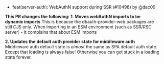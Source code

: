 - feat(server-auth): WebAuthN support during SSR (#10498) by @dac09

**This PR changes the following:**
**1. Moves webAuthN imports to be dynamic imports**
This is because the dbauth-provider-web packages are still CJS only. When importing in an ESM environment (such as SSR/RSC server) - it complains that about ESM imports

**2. Updates the default auth provider state for middleware auth**
Middleware auth default state is _almost_ the same as SPA default auth state. Except that loading is always false! Otherwise you can get stuck in a loading state forever.
